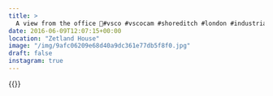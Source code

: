```yaml
---
title: >
  A view from the office 🏢#vsco #vscocam #shoreditch #london #industrial
date: 2016-06-09T12:07:15+00:00
location: "Zetland House"
image: "/img/9afc06209e68d40a9dc361e77db5f8f0.jpg"
draft: false
instagram: true
---
```


{{<photo src="/img/9afc06209e68d40a9dc361e77db5f8f0.jpg">}}

